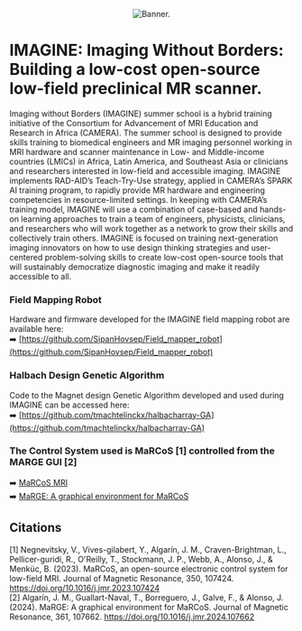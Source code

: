 <br/><br/><p align="center"><img src="https://fourwaves-prod.imgix.net/static/media/headers/d5bc8631-0d8a-48ae-9b29-95864741a685/bceb6468-c14e-46bb-a219-bef65c8864de.png?w=2000&fit=max&auto=format" alt="Banner." /></p>

# IMAGINE: Imaging Without Borders: Building a low-cost open-source low-field preclinical MR scanner. 

Imaging without Borders (IMAGINE) summer school is a hybrid training initiative of the Consortium for Advancement of MRI Education and Research in Africa (CAMERA). The summer school is designed to provide skills training to biomedical engineers and MR imaging personnel working in MRI hardware and scanner maintenance in Low- and Middle-income countries (LMICs) in Africa, Latin America, and Southeast Asia or clinicians and researchers interested in low-field and accessible imaging. IMAGINE implements RAD-AID’s Teach-Try-Use strategy, applied in CAMERA’s SPARK AI training program, to rapidly provide MR hardware and engineering competencies in resource-limited settings. In keeping with CAMERA’s training model, IMAGINE will use a combination of case-based and hands-on learning approaches to train a team of engineers, physicists, clinicians, and researchers who will work together as a network to grow their skills and collectively train others. IMAGINE is focused on training next-generation imaging innovators on how to use design thinking strategies and user-centered problem-solving skills to create low-cost open-source tools that will sustainably democratize diagnostic imaging and make it readily accessible to all. 


### Field Mapping Robot
Hardware and firmware developed for the IMAGINE field mapping robot are available here:  
➡️ [https://github.com/SipanHovsep/Field_mapper_robot](https://github.com/SipanHovsep/Field_mapper_robot)



### Halbach Design Genetic Algorithm
Code to the Magnet design Genetic Algorithm developed and used during IMAGINE can be accessed here: \
➡️ [https://github.com/tmachtelinckx/halbacharray-GA](https://github.com/tmachtelinckx/halbacharray-GA)



### The Control System used is MaRCoS [1] controlled from the MARGE GUI [2]
➡️ [MaRCoS MRI](https://github.com/marcos-mri) \
➡️ [MaRGE: A graphical environment for MaRCoS](https://github.com/josalggui/MaRGE)


## Citations
[1] Negnevitsky, V., Vives-gilabert, Y., Algarín, J. M., Craven-Brightman, L., Pellicer-guridi, R., O'Reilly, T., Stockmann, J. P., Webb, A., Alonso, J., & Menküc, B. (2023). MaRCoS, an open-source electronic control system for low-field MRI. Journal of Magnetic Resonance, 350, 107424. https://doi.org/10.1016/j.jmr.2023.107424  \
[2] Algarín, J. M., Guallart-Naval, T., Borreguero, J., Galve, F., & Alonso, J. (2024). MaRGE: A graphical environment for MaRCoS. Journal of Magnetic Resonance, 361, 107662. https://doi.org/10.1016/j.jmr.2024.107662
